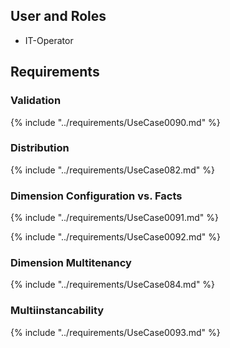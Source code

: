 
## User and Roles

  * IT-Operator

## Requirements

### Validation

{% include "../requirements/UseCase0090.md" %}

### Distribution

{% include "../requirements/UseCase082.md" %}

### Dimension Configuration vs. Facts

{% include "../requirements/UseCase0091.md" %}

{% include "../requirements/UseCase0092.md" %}

### Dimension Multitenancy

{% include "../requirements/UseCase084.md" %}

### Multiinstancability

{% include "../requirements/UseCase0093.md" %}
